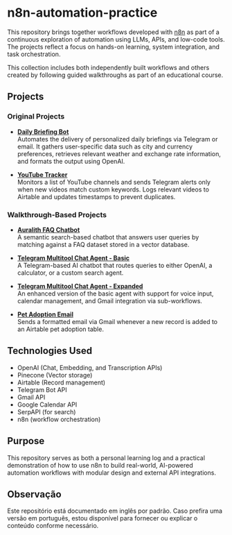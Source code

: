 # n8n-automation-practice

This repository brings together workflows developed with [n8n](https://n8n.io) as part of a continuous exploration of automation using LLMs, APIs, and low-code tools. The projects reflect a focus on hands-on learning, system integration, and task orchestration.

This collection includes both independently built workflows and others created by following guided walkthroughs as part of an educational course.

## Projects

### Original Projects

- **[Daily Briefing Bot](./daily-briefing-bot)**  
  Automates the delivery of personalized daily briefings via Telegram or email. It gathers user-specific data such as city and currency preferences, retrieves relevant weather and exchange rate information, and formats the output using OpenAI.

- **[YouTube Tracker](./youtube-tracker)**  
  Monitors a list of YouTube channels and sends Telegram alerts only when new videos match custom keywords. Logs relevant videos to Airtable and updates timestamps to prevent duplicates.

### Walkthrough-Based Projects

- **[Auralith FAQ Chatbot](./auralith-faq-chatbot)**  
  A semantic search-based chatbot that answers user queries by matching against a FAQ dataset stored in a vector database.

- **[Telegram Multitool Chat Agent - Basic](./telegram-multitool-basic)**  
  A Telegram-based AI chatbot that routes queries to either OpenAI, a calculator, or a custom search agent.

- **[Telegram Multitool Chat Agent - Expanded](./telegram-multitool-expanded)**  
  An enhanced version of the basic agent with support for voice input, calendar management, and Gmail integration via sub-workflows.

- **[Pet Adoption Email](./pet-adoption-email)**  
  Sends a formatted email via Gmail whenever a new record is added to an Airtable pet adoption table.

## Technologies Used

- OpenAI (Chat, Embedding, and Transcription APIs)
- Pinecone (Vector storage)
- Airtable (Record management)
- Telegram Bot API
- Gmail API
- Google Calendar API
- SerpAPI (for search)
- n8n (workflow orchestration)

## Purpose

This repository serves as both a personal learning log and a practical demonstration of how to use n8n to build real-world, AI-powered automation workflows with modular design and external API integrations.

## Observação

Este repositório está documentado em inglês por padrão. Caso prefira uma versão em português, estou disponível para fornecer ou explicar o conteúdo conforme necessário.